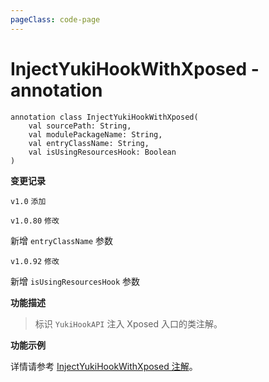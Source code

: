 ```yaml
---
pageClass: code-page
---
```


# InjectYukiHookWithXposed <span class="symbol">- annotation</span>

```kotlin:no-line-numbers
annotation class InjectYukiHookWithXposed(
    val sourcePath: String,
    val modulePackageName: String,
    val entryClassName: String,
    val isUsingResourcesHook: Boolean
)
```

**变更记录**

`v1.0` `添加`

`v1.0.80` `修改`

新增 `entryClassName` 参数

`v1.0.92` `修改`

新增 `isUsingResourcesHook` 参数

**功能描述**

> 标识 `YukiHookAPI` 注入 Xposed 入口的类注解。

**功能示例**

详情请参考 [InjectYukiHookWithXposed 注解](../../../../../../../config/xposed-using#injectyukihookwithxposed-注解)。